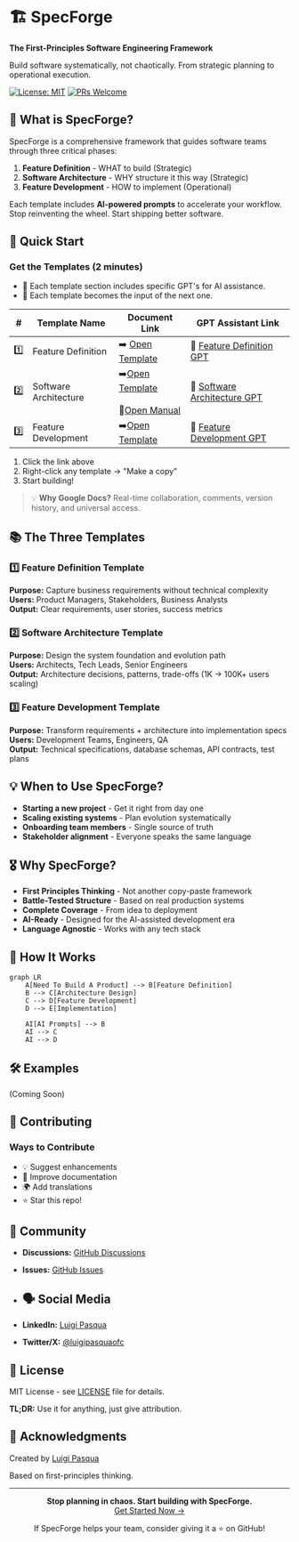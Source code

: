 # 🏗️ SpecForge

**The First-Principles Software Engineering Framework**

Build software systematically, not chaotically. From strategic planning to operational execution.

[![License: MIT](https://img.shields.io/badge/License-MIT-yellow.svg)](https://opensource.org/licenses/MIT)
[![PRs Welcome](https://img.shields.io/badge/PRs-welcome-brightgreen.svg)](http://makeapullrequest.com)

## 🎯 What is SpecForge?

SpecForge is a comprehensive framework that guides software teams through three critical phases:

1. **Feature Definition** - WHAT to build (Strategic)
2. **Software Architecture** - WHY structure it this way (Strategic) 
3. **Feature Development** - HOW to implement (Operational)

Each template includes **AI-powered prompts** to accelerate your workflow. Stop reinventing the wheel. Start shipping better software.

## 🚀 Quick Start

### Get the Templates (2 minutes)
- 🤖 Each template section includes specific GPT's for AI assistance.
- 🚨 Each template becomes the input of the next one.

| #   | Template Name             | Document Link                                                                                                                           | GPT Assistant Link                                                                                                                                     |
|-----|---------------------------|------------------------------------------------------------------------------------------------------------------------------------------|--------------------------------------------------------------------------------------------------------------------------------------------------------|
| 1️⃣ | Feature Definition        | ➡️ [Open Template](https://docs.google.com/document/d/1Mw11NHEW-Mg9vxSUI0ZSeL56rcB1L3xc02XeLJXRodg/edit?usp=sharing)                        | 🤖 [Feature Definition GPT](https://chatgpt.com/g/g-6893b0388f908191a55dd02bafbf01b4-feat-definition)                                                                                                                             |
| 2️⃣ | Software Architecture     | ➡️[Open Template](https://docs.google.com/document/d/1QLyj5UjErclv9mEDR8vJL4O2chYJ_WCuGMczHD4NwHQ/edit?usp=sharing) <br><br> 📖[Open Manual](https://docs.google.com/document/d/1_02g9czxdcGpQgudlZtgACxYQKzEPVa-_PPqqQOW1B0/edit?usp=sharing)                        | 🤖 [Software Architecture GPT](https://chatgpt.com/g/g-6893aa591a888191b0616de95dde2a3e-software-architecture-specialist)                                |
| 3️⃣ | Feature Development       | ➡️[Open Template](https://docs.google.com/document/d/1HfRFrOa5YShJk7XnctxF2a_jEKZ9qi_vuIr486SRVeo/edit?usp=sharing)                        | 🤖 [Feature Development GPT](https://chatgpt.com/g/g-6893acd40da881919e20cd936a03b328-feat-developer-assistent)                                                                                                                             |                                                                                                                            |
1. Click the link above
2. Right-click any template → "Make a copy"
3. Start building!

> 💡 **Why Google Docs?** Real-time collaboration, comments, version history, and universal access.

## 📚 The Three Templates

### 1️⃣ Feature Definition Template
**Purpose:** Capture business requirements without technical complexity  
**Users:** Product Managers, Stakeholders, Business Analysts  
**Output:** Clear requirements, user stories, success metrics  

### 2️⃣ Software Architecture Template  
**Purpose:** Design the system foundation and evolution path  
**Users:** Architects, Tech Leads, Senior Engineers  
**Output:** Architecture decisions, patterns, trade-offs (1K → 100K+ users scaling)  

### 3️⃣ Feature Development Template
**Purpose:** Transform requirements + architecture into implementation specs  
**Users:** Development Teams, Engineers, QA  
**Output:** Technical specifications, database schemas, API contracts, test plans  

## 💡 When to Use SpecForge?

- **Starting a new project** - Get it right from day one
- **Scaling existing systems** - Plan evolution systematically  
- **Onboarding team members** - Single source of truth
- **Stakeholder alignment** - Everyone speaks the same language

## 🎖️ Why SpecForge?

- **First Principles Thinking** - Not another copy-paste framework
- **Battle-Tested Structure** - Based on real production systems
- **Complete Coverage** - From idea to deployment
- **AI-Ready** - Designed for the AI-assisted development era
- **Language Agnostic** - Works with any tech stack

## 📖 How It Works

```mermaid
graph LR
    A[Need To Build A Product] --> B[Feature Definition]
    B --> C[Architecture Design]
    C --> D[Feature Development]
    D --> E[Implementation]
    
    AI[AI Prompts] --> B
    AI --> C
    AI --> D
```

## 🛠️ Examples
(Coming Soon)

## 🤝 Contributing

### Ways to Contribute
- 💡 Suggest enhancements
- 📝 Improve documentation
- 🌍 Add translations
- ⭐ Star this repo!

## 💬 Community

- **Discussions:** [GitHub Discussions](https://github.com/[SEU-USERNAME]/specforge/discussions)
- **Issues:** [GitHub Issues](https://github.com/[SEU-USERNAME]/specforge/issues)

- ## 🗣️ Social Media
- **LinkedIn:** [Luigi Pasqua](https://www.linkedin.com/in/luigi-pasqua-6b639012a)
- **Twitter/X:** [@luigipasquaofc](https://x.com/luigipasquaofc)

## 📜 License

MIT License - see [LICENSE](./LICENSE) file for details.

**TL;DR:** Use it for anything, just give attribution.

## 🙏 Acknowledgments

Created by <a href='https://github.com/LuigiPasqua'> Luigi Pasqua </a>

Based on first-principles thinking.

---

<p align="center">
  <strong>Stop planning in chaos. Start building with SpecForge.</strong>
  <br>
  <a href="[INSIRA LINK DO DRIVE AQUI]">Get Started Now →</a>
</p>

<p align="center">
  If SpecForge helps your team, consider giving it a ⭐ on GitHub!
</p>
